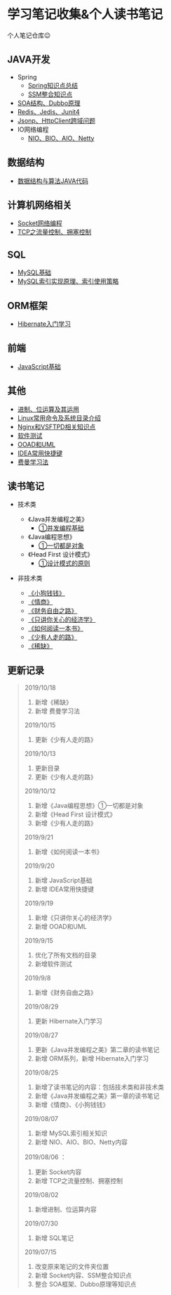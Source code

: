 # 学习笔记收集&个人读书笔记

个人笔记仓库😉


## JAVA开发

- Spring
  - [Spring知识点总结](https://github.com/JavaCorn/eshop/blob/master/study/spring.md)
  - [SSM整合知识点](Java/Spring/SSM/README.md)
- [SOA结构、Dubbo原理](https://github.com/JavaCorn/eshop/blob/master/study/Dubbo.md)
- [Redis、Jedis、Junit4](https://github.com/JavaCorn/eshop/blob/master/study/Redis.md)
- [Jsonp、HttpClient跨域问题](https://github.com/JavaCorn/eshop/blob/master/study/AJAX%E3%80%81Jsonp%E3%80%81HttpClient.md)
- IO网络编程
  - [NIO、BIO、AIO、Netty](Java/IO/io.md)

## 数据结构

- [数据结构与算法JAVA代码](https://github.com/JavaCorn/StudyNotes-DataStructrues-Algorithms)


## 计算机网络相关

- [Socket网络编程](Socket/socket网络编程.md)
- [TCP之流量控制、拥塞控制](Socket/TCP之流量控制、拥塞控制.md)



## SQL

- [MySQL基础](SQL/MySQL笔记.md)
- [MySQL索引实现原理、索引使用策略](SQL/sqlIndex.md)


## ORM框架

- [Hibernate入门学习](ORM/Hibernate入门学习.md)

## 前端

- [JavaScript基础](FrontEnd/JavaScript基础.md)

## 其他

- [进制、位运算及其运用](Other/进制、位运算及其运用.md)
- [Linux常用命令及系统目录介绍](https://github.com/JavaCorn/eshop/blob/master/study/Linux.md)
- [Nginx和VSFTPD相关知识点](https://github.com/JavaCorn/eshop/blob/master/study/Nginx.md)
- [软件测试](Test/软件测试.md)
- [OOAD和UML](Other/UML/OOAD和UML.md)
- [IDEA常用快捷键](Other/IDEA常用快捷键.md)
- [费曼学习法](Other/费曼学习法.md)

## 读书笔记

- 技术类
  - 《Java并发编程之美》
    - [①并发编程基础](ReadingNotes/技术类/《Java并发编程之美》/《Java并发编程之美》.md)
  - 《Java编程思想》
    - [①一切都是对象](ReadingNotes/技术类/《Java编程思想》/①一切都是对象.md)
  - 《Head First 设计模式》
    - [①设计模式的原则](ReadingNotes/技术类/《HeadFirst设计模式》/《HeadFirst设计模式》.md)


- 非技术类
  - [《小狗钱钱》](ReadingNotes/非技术类/《小狗钱钱》.md)
  - [《情商》](ReadingNotes/非技术类/《情商》.md)
  - [《财务自由之路》](ReadingNotes/非技术类/《财务自由之路》/《财务自由之路》.md)
  - [《只讲你关心的经济学》](ReadingNotes/非技术类/《只讲你关心的经济学》.md)
  - [《如何阅读一本书》](ReadingNotes/非技术类/《如何阅读一本书》/《如何阅读一本书》.md)
  - [《少有人走的路》](ReadingNotes/非技术类/《少有人走的路》/《少有人走的路》.md)
  - [《稀缺》](ReadingNotes/非技术类/《稀缺》/《稀缺》.md)


## 更新记录

> 2019/10/18
>
> 1.  新增《稀缺》
> 2.  新增 费曼学习法
>
> 2019/10/15
>
> 1.  更新《少有人走的路》
>
> 2019/10/13
>
> 1.  更新目录
> 2.  更新《少有人走的路》
>
> 2019/10/12
>
> 1.  新增《Java编程思想》①一切都是对象
> 2.  新增《Head First 设计模式》
> 3.  新增《少有人走的路》
>
> 2019/9/21
>
> 1. 新增《如何阅读一本书》
>
> 2019/9/20
>
> 1. 新增 JavaScript基础
> 2. 新增 IDEA常用快捷键
>
> 2019/9/19
>
> 1. 新增《只讲你关心的经济学》
> 2. 新增 OOAD和UML
>
> 2019/9/15
>
> 1. 优化了所有文档的目录
> 2. 新增软件测试
>
> 2019/9/8
>
> 1. 新增《财务自由之路》
>
> 2019/08/29
>
> 1. 更新 Hibernate入门学习
>
> 2019/08/27
>
> 1. 更新《Java并发编程之美》第二章的读书笔记
> 2. 新增 ORM系列，新增 Hibernate入门学习
>
> 2019/08/25
>
> 1. 新增了读书笔记的内容：包括技术类和非技术类
> 2. 新增《Java并发编程之美》第一章的读书笔记
> 3. 新增《情商》、《小狗钱钱》
>
> 2019/08/07 
>
> 1. 新增 MySQL索引相关知识
> 2. 新增 NIO、AIO、BIO、Netty内容
>
> 2019/08/06 ：
>
> 1. 更新 Socket内容
> 2. 新增 TCP之流量控制、拥塞控制
>
> 2019/08/02 
>
> 1. 新增进制、位运算内容
>
> 2019/07/30 
>
> 1. 新增 SQL笔记
>
> 2019/07/15 
>
> 1. 改变原来笔记的文件夹位置
> 2. 新增 Socket内容、SSM整合知识点
> 3. 整合 SOA框架、Dubbo原理等知识点


